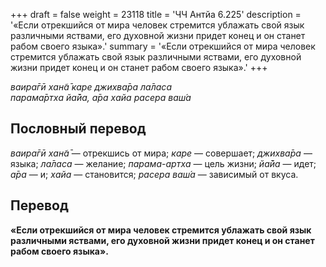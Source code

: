 +++
draft = false
weight = 23118
title = 'ЧЧ Антйа 6.225'
description = '«Если отрекшийся от мира человек стремится ублажать свой язык различными яствами, его духовной жизни придет конец и он станет рабом своего языка».'
summary = '«Если отрекшийся от мира человек стремится ублажать свой язык различными яствами, его духовной жизни придет конец и он станет рабом своего языка».'
+++

_ваира̄гӣ хан̃а̄ каре джихва̄ра ла̄ласа  
парама̄ртха йа̄йа,_ _а̄ра хайа расера ваш́а_

## Пословный перевод

_ваира̄гӣ_ _хан̃а̄_ — отрекшись от мира; _каре_ — совершает; _джихва̄ра_ — языка; _ла̄ласа_ — желание; _парама_\-_артха_ — цель жизни; _йа̄йа_ — идет; _а̄ра_ — и; _хайа_ — становится; _расера_ _ваш́а_ — зависимый от вкуса.

## Перевод

**«Если отрекшийся от мира человек стремится ублажать свой язык различными яствами, его духовной жизни придет конец и он станет рабом своего языка».**

